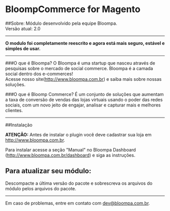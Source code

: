 BloompCommerce for Magento
===========================

##Sobre:
Módulo desenvolvido pela equipe Bloompa.  
Versão atual: 2.0
***
**O modulo foi completamente reescrito e agora está mais seguro, estável e simples de usar.**
***

###O que é Bloompa?
O Bloompa é uma startup que nasceu através de pesquisas sobre o mercado de social commerce. Bloompa é a camada social dentro dos e-commerces!  
Acesse nosso site(<http://www.bloompa.com.br>) e saiba mais sobre nossas soluções.

###O que é Bloomp Commerce?
É um conjunto de soluções que aumentam a taxa de conversão de vendas das lojas virtuais usando o poder das redes sociais, com um novo jeito de engajar, analisar e capturar mais e melhores clientes.

***   

##Instalação  

**ATENÇÃO:** Antes de instalar o plugin você deve cadastrar sua loja em <http://www.bloompa.com.br>.  

Para instalar acesse a seção "Manual" no Bloompa Dashboard (<http://www.bloompa.com.br/dashboard>) e siga as instruções.

## Para atualizar seu módulo:

Descompacte a última versão do pacote e sobrescreva os arquivos do módulo pelos arquivos do pacote.

***

Em caso de problemas, entre em contato com <dev@bloompa.com.br>.
